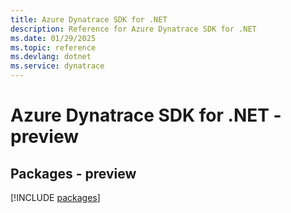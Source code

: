 ```yaml
---
title: Azure Dynatrace SDK for .NET
description: Reference for Azure Dynatrace SDK for .NET
ms.date: 01/29/2025
ms.topic: reference
ms.devlang: dotnet
ms.service: dynatrace
---
```

# Azure Dynatrace SDK for .NET - preview
## Packages - preview
[!INCLUDE [packages](dynatrace-index.md)]